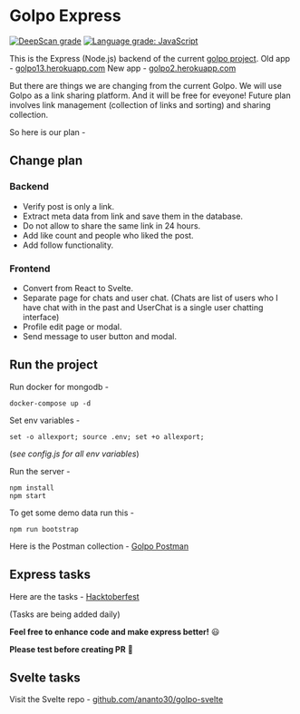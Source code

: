 # Golpo Express

[![DeepScan grade](https://deepscan.io/api/teams/15735/projects/18961/branches/477973/badge/grade.svg)](https://deepscan.io/dashboard#view=project&tid=15735&pid=18961&bid=477973)
[![Language grade: JavaScript](https://img.shields.io/lgtm/grade/javascript/g/Ananto30/golpo-express.svg?logo=lgtm&logoWidth=18)](https://lgtm.com/projects/g/Ananto30/golpo-express/context:javascript)

This is the Express (Node.js) backend of the current [golpo project](https://github.com/Ananto30/golpo). Old app - [golpo13.herokuapp.com](http://golpo13.herokuapp.com/) New app - [golpo2.herokuapp.com](https://golpo2.herokuapp.com)

But there are things we are changing from the current Golpo. We will use Golpo as a link sharing platform. And it will be free for eveyone! Future plan involves link management (collection of links and sorting) and sharing collection.

So here is our plan -

## Change plan

### Backend

*   Verify post is only a link.
*   Extract meta data from link and save them in the database.
*   Do not allow to share the same link in 24 hours.
*   Add like count and people who liked the post.
*   Add follow functionality.

### Frontend

*   Convert from React to Svelte.
*   Separate page for chats and user chat. (Chats are list of users who I have chat with in the past and UserChat is a single user chatting interface)
*   Profile edit page or modal.
*   Send message to user button and modal.

## Run the project

Run docker for mongodb -

```
docker-compose up -d
```

Set env variables -

```
set -o allexport; source .env; set +o allexport;
```

(*see config.js for all env variables*)

Run the server -

```
npm install
npm start
```

To get some demo data run this -

```
npm run bootstrap
```

Here is the Postman collection - [Golpo Postman](https://documenter.getpostman.com/view/3713915/UUy4d5aV)

## Express tasks

Here are the tasks - [Hacktoberfest](https://github.com/Ananto30/golpo-express/issues?q=is%3Aissue+is%3Aopen+label%3AHacktoberfest)

(Tasks are being added daily)

**Feel free to enhance code and make express better!** 😃

**Please test before creating PR** 🙏

## Svelte tasks

Visit the Svelte repo - [github.com/ananto30/golpo-svelte](https://github.com/Ananto30/golpo-svelte)
